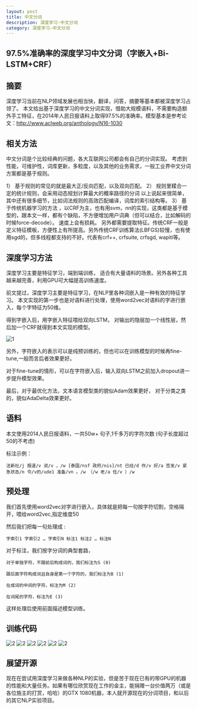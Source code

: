 ```yaml
---
layout: post
title: 中文分词
description: 深度学习-中文分词
category: 深度学习-中文分词
---
```


## 97.5%准确率的深度学习中文分词（字嵌入+Bi-LSTM+CRF） 

## 摘要

深度学习当前在NLP领域发展也相当快，翻译，问答，摘要等基本都被深度学习占领了。 本文给出基于深度学习的中文分词实现，借助大规模语料，不需要构造额外手工特征，在2014年人民日报语料上取得97.5%的准确率。模型基本是参考论文：http://www.aclweb.org/anthology/N16-1030
## 相关方法

中文分词是个比较经典的问题，各大互联网公司都会有自己的分词实现。 考虑到性能，可维护性，词库更新，多粒度，以及其他的业务需求，一般工业界中文分词方案都是基于规则。

1） 基于规则的常见的就是最大正/反向匹配，以及双向匹配。
2） 规则里糅合一定的统计规则，会采用动态规划计算最大的概率路径的分词
以上说起来很简单，其中还有很多细节，比如词法规则的高效匹配编译，词库的索引结构等。
3） 基于传统机器学习的方法 ，以CRF为主，也有用svm，nn的实现，这类都是基于模型的，跟本文一样，都有个缺陷，不方便增加用户词典（但可以结合，比如解码的时候force-decode）。 速度上会有损耗。 另外都需要提取特征。传统CRF一般是定义特征模板，方便性上有所提高。另外传统CRF训练算法(LBFGS)较慢，也有使用sgd的，但多线程都支持的不好。代表有crf++, crfsuite, crfsgd, wapiti等。
## 深度学习方法

深度学习主要是特征学习，端到端训练， 适合有大量语料的场景。另外各种工具越来越完善，利用GPU可大幅提高训练速度。

前文提过，深度学习主要是特征学习，在NLP里各种词嵌入是一种有效的特征学习。 本文实现的第一步也是对语料进行处理，使用word2vec对语料的字进行嵌入，每个字特征为50维。

得到字嵌入后，用字嵌入特征喂给双向LSTM， 对输出的隐层加一个线性层，然后加一个CRF就得到本文实现的模型。

![1](http://jackwangmeng.github.io/picture/2017-4-19_.png)


另外，字符嵌入的表示可以是纯预训练的，但也可以在训练模型的时候再fine-tune,一般而言后者效果更好。


对于fine-tune的情形，可以在字符嵌入后，输入双向LSTM之前加入dropout进一步提升模型效果。


最后，对于最优化方法，文本语言模型类的貌似Adam效果更好， 对于分类之类的，貌似AdaDelta效果更好。
## 语料

本文使用2014人民日报语料，一共50w+ 句子,1千多万的字符次数 (句子长度超过50的不考虑)

标注示例：

    法新社/j 报道/v 说/v ，/w [泰国/nsf 政府/nis]/nt 已经/d 作/v 好/a 签发/v 紧急状态/n 令/v的/ude1 准备/vn 。/w （/w 老/a 任/v ）/w

## 预处理

我们首先使用word2vec对字进行嵌入，具体就是把每一句按字符切割，空格隔开，喂给word2vec,指定维度50

然后我们把每一句处理成 :

    字索引1 字索引2 … 字索引N 标注1 标注2 … 标注N

对于标注，我们按字分词的典型套路，

    对于单独字符，不跟前后构成词的，我们标注为S (0)

    跟后面字符构成词且自身是第一个字符的，我们标注为B (1)

    在成词的中间的字符，标注为M (2)

    在词尾的字符，标注为E (3)

这样处理后使用前面描述模型训练。
## 训练代码
![2](http://jackwangmeng.github.io/picture/2017-4-19_2.png)
![2](http://jackwangmeng.github.io/picture/2017-4-19_3.png)
![2](http://jackwangmeng.github.io/picture/2017-4-19_4.png)
![2](http://jackwangmeng.github.io/picture/2017-4-19_5.png)
![2](http://jackwangmeng.github.io/picture/2017-4-19_6.png)
![2](http://jackwangmeng.github.io/picture/2017-4-19_7.png)

## 展望开源

现在在尝试用深度学习来做各种NLP的实验，但是苦于现在已有的带GPU的机器的性能和大量任务。如果有哪位欣赏现在工作的金主，能捐赠一台价值两万（或是各位施主的打赏，哈哈）的GTX 1080机器，本人就开源现在的分词项目，和以后的其它NLP实验项目。
